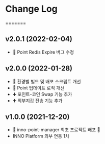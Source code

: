# Change Log
=======

## v2.0.1 (2022-02-04)
- :hammer: Point Redis Expire 버그 수정

## v2.0.0 (2022-01-28)
- :hammer: 환경별 빌드 및 배포 스크립트 개선
- :hammer: Point 업데이트 로직 개선
- :heavy_plus_sign: 포인트-코인 Swap 기능 추가
- :heavy_plus_sign: 외부지갑 전송 기능 추가

## v1.0.0 (2021-12-20)
- :tada: inno-point-manager 최초 프로젝트 배포 :tada:
- INNO Platform 외부 연동 1차
